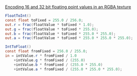 [Encoding 16 and 32 bit floating point values in an RGBA texture](http://www.gamedev.net/topic/486847-encoding-16-and-32-bit-floating-point-value-into-rgba-byte-texture/)

```glsl
FloatToInt()
const float toFixed = 255.0 / 256.0;
out.r = frac(floatValue * toFixed * 1.0);
out.g = frac(floatValue * toFixed * 255.0);
out.b = frac(floatValue * toFixed * 255.0 * 255.0);
out.a = frac(floatValue * toFixed * 255.0 * 255.0 * 255.0);

IntToFloat()
const float fromFixed = 256.0 / 255.0;
in = intValue.r * fromFixed / 1.0
    +intValue.g * fromFixed / (255.0)
    +intValue.b * fromFixed / (255.0 * 255.0)
    +intValue.a * fromFixed / (255.0 * 255.0 * 255.0);
```
